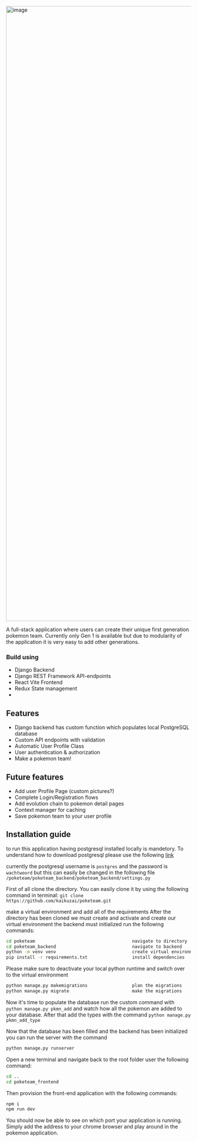 <img width="1678" alt="image" src="https://github.com/user-attachments/assets/f1fd3024-2107-403f-aeac-3570298dd71c">

A full-stack application where users can create their unique first generation pokemon team. Currently only Gen 1 is available but due to modularity of the application it is very easy to add other generations.

### Build using 
- Django                    Backend
- Django REST Framework     API-endpoints
- React Vite                Frontend
- Redux                     State management
- 

## Features 
- Django backend has custom function which populates local PostgreSQL database
- Custom API endpoints with validation
- Automatic User Profile Class
- User authentication & authorization
- Make a pokemon team!

## Future features 
- Add user Profile Page (custom pictures?)
- Complete Login/Registration flows 
- Add evolution chain to pokemon detail pages
- Context manager for caching
- Save pokemon team to your user profile


## Installation guide 
to run this application having postgresql installed locally is mandetory. To understand how to download postgresql please use the following [link](https://www.postgresql.org/)

currently the postgresql username is `postgres` and the password is `wachtwoord` but this can easily be changed in  the following file `/poketeam/poketeam_backend/poketeam_backend/settings.py`

First of all clone the directory. You can easily clone it by using the following command in terminal:
`git clone https://github.com/kaikuzai/poketeam.git` 

make a virtual environment and add all of the requirements
After the directory has been cloned we must create and activate and create our virtual environment the backend must initialized run the following commands:
```bash 
cd poketeam                                     navigate to directory
cd poketeam_backend                             navigate to backend
python -m venv venv                             create virtual environment
pip install -r requirements.txt                 install dependencies
```
Please make sure to deactivate your local python runtime and switch over to the virtual environment
```bash
python manage.py makemigrations                 plan the migrations
python manage.py migrate                        make the migrations 
```
Now it's time to populate the database run the custom command with `python manage.py pkmn_add` and watch how all the pokemon are added to your database. 
After that add the types with the command `python manage.py pkmn_add_type`

Now that the database has been filled and the backend has been initialized you can run the server with the command 
```bash 
python manage.py runserver
```

Open a new terminal and navigate back to the root folder user the following command: 
```bash 
cd ..
cd poketeam_frontend
```

Then provision the front-end application with the following commands: 
```bash
npm i
npm run dev
```
You should now be able to see on which port your application is running. Simply add the address to your chrome browser and play around in the pokemon application. 




